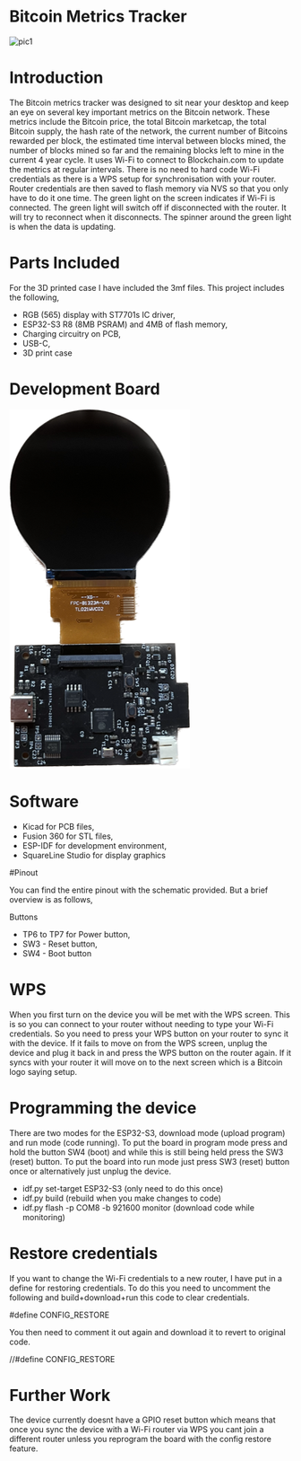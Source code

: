 # Bitcoin Metrics Tracker

![pic1](pics/pic1.png)

# Introduction

The Bitcoin metrics tracker was designed to sit near your desktop and keep an eye on several key important metrics on the Bitcoin network. These metrics include the Bitcoin price, the total Bitcoin marketcap, the total Bitcoin supply, the hash rate of the network, the current number of Bitcoins rewarded per block, the estimated time interval between blocks mined, the number of blocks mined so far and the remaining blocks left to mine in the current 4 year cycle. It uses Wi-Fi to connect to Blockchain.com to update the metrics at regular intervals. There is no need to hard code Wi-Fi credentials as there is a WPS setup for synchronisation with your router. Router credentials are then saved to flash memory via NVS so that you only have to do it one time. The green light on the screen indicates if Wi-Fi is connected. The green light will switch off if disconnected with the router. It will try to reconnect when it disconnects. The spinner around the green light is when the data is updating. 

# Parts Included

For the 3D printed case I have included the 3mf files. This project includes the following,

- RGB (565) display with ST7701s IC driver,
- ESP32-S3 R8 (8MB PSRAM) and 4MB of flash memory,
- Charging circuitry on PCB,
- USB-C,
- 3D print case

# Development Board

![pic2](pics/pic2.png)

# Software 

- Kicad for PCB files,
- Fusion 360 for STL files,
- ESP-IDF for development environment,
- SquareLine Studio for display graphics

#Pinout

You can find the entire pinout with the schematic provided. But a brief overview is as follows,

Buttons

- TP6 to TP7 for Power button,
- SW3 - Reset button,
- SW4 - Boot button

# WPS

When you first turn on the device you will be met with the WPS screen. This is so you can connect to your router without needing to type your Wi-Fi credentials. So you need to press your WPS button on your router to sync it with the device. If it fails to move on from the WPS screen, unplug the device and plug it back in and press the WPS button on the router again. If it syncs with your router it will move on to the next screen which is a Bitcoin logo saying setup. 

# Programming the device

There are two modes for the ESP32-S3, download mode (upload program) and run mode (code running). To put the board in program mode press and hold the button SW4 (boot) and while this is still being held press the SW3 (reset) button. To put the board into run mode just press SW3 (reset) button once or alternatively just unplug the device. 

- idf.py set-target ESP32-S3 (only need to do this once)
- idf.py build (rebuild when you make changes to code)
- idf.py flash -p COM8 -b 921600 monitor (download code while monitoring)

# Restore credentials

If you want to change the Wi-Fi credentials to a new router, I have put in a define for restoring credentials. To do this you need to uncomment the following and build+download+run this code to clear credentials. 

#define CONFIG_RESTORE

You then need to comment it out again and download it to revert to original code. 

//#define CONFIG_RESTORE

# Further Work

The device currently doesnt have a GPIO reset button which means that once you sync the device with a Wi-Fi router via WPS you cant join a different router unless you reprogram the board with the config restore feature.

